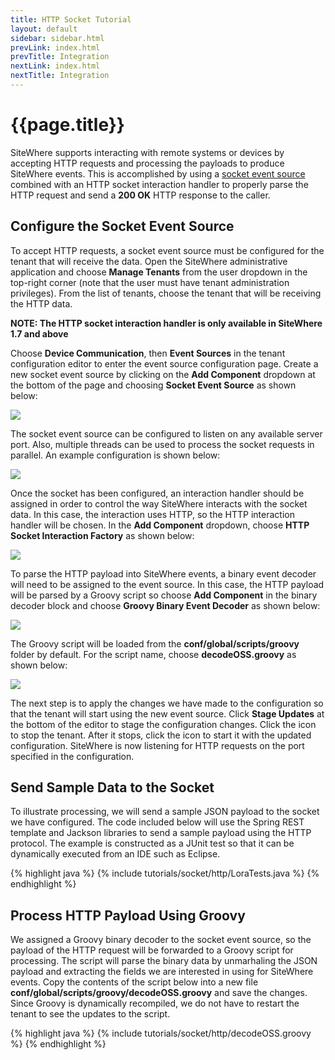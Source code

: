 ```yaml
---
title: HTTP Socket Tutorial
layout: default
sidebar: sidebar.html
prevLink: index.html
prevTitle: Integration
nextLink: index.html
nextTitle: Integration
---
```


# {{page.title}}
SiteWhere supports interacting with remote systems or devices by accepting HTTP requests
and processing the payloads to produce SiteWhere events. This is accomplished by using
a [socket event source](http://documentation.sitewhere.org/userguide/tenant/device-communication.html#socket-event-source)
combined with an HTTP socket interaction handler to properly parse the HTTP request and
send a **200 OK** HTTP response to the caller.

## Configure the Socket Event Source
To accept HTTP requests, a socket event source must be configured for the tenant that
will receive the data. Open the SiteWhere administrative application and choose
**Manage Tenants** from the user dropdown in the top-right corner (note that the 
user must have tenant administration privileges). From the list of tenants, choose the
tenant that will be receiving the HTTP data.

**NOTE: The HTTP socket interaction handler is only available in SiteWhere 1.7 and above**

Choose **Device Communication**, then **Event Sources** in the tenant configuration editor
to enter the event source configuration page. Create a new socket event source by clicking
on the **Add Component** dropdown at the bottom of the page and choosing **Socket Event Source**
as shown below:

<a href="{{ site.url }}/images/tutorials/socket/http/eventsource1.png" data-lightbox="architecture" title="Socket Event Source">
	<img src="{{ site.url }}/images/tutorials/socket/http/eventsource1.png"/>
</a>

The socket event source can be configured to listen on any available server port. Also, multiple
threads can be used to process the socket requests in parallel. An example configuration is shown below:

<a href="{{ site.url }}/images/tutorials/socket/http/socket-config.png" data-lightbox="architecture" title="Socket Configuration">
	<img src="{{ site.url }}/images/tutorials/socket/http/socket-config.png"/>
</a>

Once the socket has been configured, an interaction handler should be assigned in order to control
the way SiteWhere interacts with the socket data. In this case, the interaction uses HTTP, so the
HTTP interaction handler will be chosen. In the **Add Component** dropdown, choose 
**HTTP Socket Interaction Factory** as shown below:

<a href="{{ site.url }}/images/tutorials/socket/http/http-config.png" data-lightbox="architecture" title="HTTP Configuration">
	<img src="{{ site.url }}/images/tutorials/socket/http/http-config.png"/>
</a>

To parse the HTTP payload into SiteWhere events, a binary event decoder will need to be assigned to
the event source. In this case, the HTTP payload will be parsed by a Groovy script so choose
**Add Component** in the binary decoder block and choose **Groovy Binary Event Decoder** as shown below:

<a href="{{ site.url }}/images/tutorials/socket/http/http-groovy.png" data-lightbox="architecture" title="Groovy Decoder">
	<img src="{{ site.url }}/images/tutorials/socket/http/http-groovy.png"/>
</a>

The Groovy script will be loaded from the **conf/global/scripts/groovy** folder by default. For the 
script name, choose **decodeOSS.groovy** as shown below:

<a href="{{ site.url }}/images/tutorials/socket/http/http-groovy-script.png" data-lightbox="architecture" title="Groovy Script">
	<img src="{{ site.url }}/images/tutorials/socket/http/http-groovy-script.png"/>
</a>

The next step is to apply the changes we have made to the configuration so that the tenant will start
using the new event source. Click **Stage Updates** at the bottom of the editor to stage the configuration changes. 
Click the <i style="color: #c00" class="fa fa-power-off fa-white"></i> icon to stop the tenant. After it stops, 
click the <i style="color: #090" class="fa fa-power-off fa-white"></i> icon to start it with the updated configuration.
SiteWhere is now listening for HTTP requests on the port specified in the configuration.

## Send Sample Data to the Socket
To illustrate processing, we will send a sample JSON payload to the socket we have configured. The code included
below will use the Spring REST template and Jackson libraries to send a sample payload using the HTTP
protocol. The example is constructed as a JUnit test so that it can be dynamically executed from an IDE
such as Eclipse.

{% highlight java %}
{% include tutorials/socket/http/LoraTests.java %}
{% endhighlight %}

## Process HTTP Payload Using Groovy
We assigned a Groovy binary decoder to the socket event source, so the payload of the HTTP request will
be forwarded to a Groovy script for processing. The script will parse the binary data by unmarhaling 
the JSON payload and extracting the fields we are interested in using for SiteWhere events. Copy 
the contents of the script below into a new file **conf/global/scripts/groovy/decodeOSS.groovy** and
save the changes. Since Groovy is dynamically recompiled, we do not have to restart the tenant to
see the updates to the script.

{% highlight java %}
{% include tutorials/socket/http/decodeOSS.groovy %}
{% endhighlight %}


